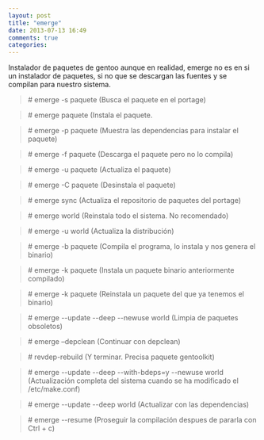 ```yaml
---
layout: post
title: "emerge"
date: 2013-07-13 16:49
comments: true
categories: 
---
```

Instalador de paquetes de gentoo aunque en realidad, emerge no es en si un instalador de paquetes, si no que se descargan las fuentes y se compilan para nuestro sistema. 

>\# emerge -s paquete (Busca el paquete en el portage) 

>\# emerge paquete (Instala el paquete. 

>\# emerge -p paquete (Muestra las dependencias para instalar el paquete) 

>\# emerge -f paquete (Descarga el paquete pero no lo compila) 

>\# emerge -u paquete (Actualiza el paquete) 

>\# emerge -C paquete (Desinstala el paquete) 

>\# emerge sync (Actualiza el repositorio de paquetes del portage) 

>\# emerge world (Reinstala todo el sistema. No recomendado) 

>\# emerge -u world (Actualiza la distribución) 

>\# emerge -b paquete (Compila el programa, lo instala y nos genera el binario) 

>\# emerge -k paquete (Instala un paquete binario anteriormente compilado) 

>\# emerge -k paquete (Reinstala un paquete del que ya tenemos el binario)

>\# emerge --update --deep --newuse world (Limpia de paquetes obsoletos)

>\# emerge –depclean (Continuar con depclean)

>\# revdep-rebuild (Y terminar. Precisa paquete gentoolkit)

>\# emerge --update --deep --with-bdeps=y --newuse world (Actualización completa del sistema cuando se ha modificado el /etc/make.conf)

>\# emerge --update --deep world (Actualizar con las dependencias)

>\# emerge --resume (Proseguir la compilación despues de pararla con Ctrl + c)

